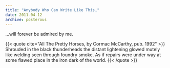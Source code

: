 ```yaml
---
title: "Anybody Who Can Write Like This…"
date: 2011-04-12
archive: posterous
---
```


…will forever be admired by me.

{{< quote cite="All The Pretty Horses, by Cormac McCarthy, pub. 1992" >}}
Shrouded in the black thunderheads the distant lightening glowed mutely like welding seen through foundry smoke. As if repairs were under way at some flawed place in the iron dark of the world. 
{{< /quote >}}
